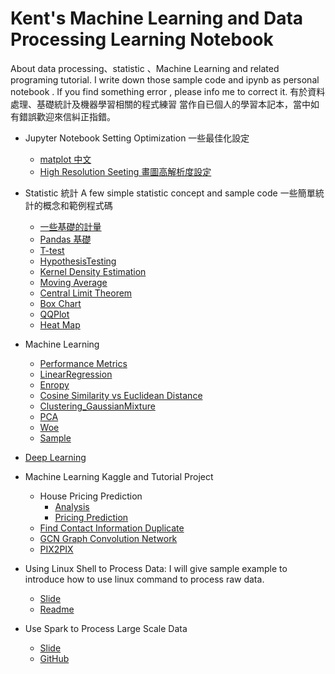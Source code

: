 # Kent's Machine Learning and Data Processing Learning Notebook 

About data processing、statistic 、Machine Learning and related programing tutorial.
I write down those sample code and ipynb as personal notebook .
If you find something error , please info me to correct it.
有於資料處理、基礎統計及機器學習相關的程式練習
當作自已個人的學習本記本，當中如有錯誤歡迎來信糾正指錯。

* Jupyter Notebook Setting Optimization 一些最佳化設定
  * [matplot 中文](https://github.com/kenttw/aiacademy-learning-notebook/blob/master/Statistics/Matplot_Chinese.ipynb)
  * [High Resolution Seeting 畫圖高解析度設定](https://github.com/kenttw/aiacademy-learning-notebook/blob/master/Statistics/JupyterNotebookConfig.ipynb)

* Statistic 統計
A few simple statistic concept and sample code 一些簡單統計的概念和範例程式碼
  * [一些基礎的計量](https://github.com/kenttw/aiacademy-learning-notebook/blob/master/Statistics/Basic.ipynb)
  * [Pandas 基礎](https://github.com/kenttw/aiacademy-learning-notebook/blob/master/Statistics/Pandas_Basic.ipynb)
  * [T-test](https://github.com/kenttw/aiacademy-learning-notebook/blob/master/Statistics/t-test.ipynb)
  * [HypothesisTesting](https://github.com/kenttw/aiacademy-learning-notebook/blob/master/Statistics/HypothesisTesting.ipynb)
  * [Kernel Density Estimation](https://github.com/kenttw/aiacademy-learning-notebook/blob/master/Statistics/Kernel_Density_Estimation.ipynb)
  * [Moving Average](https://github.com/kenttw/aiacademy-learning-notebook/blob/master/Statistics/moving_average.ipynb)
  * [Central Limit Theorem](https://github.com/kenttw/aiacademy-learning-notebook/blob/master/Statistics/Central_Limit_Theorem.ipynb)
  * [Box Chart](https://github.com/kenttw/aiacademy-learning-notebook/blob/master/Statistics/BoxPlot.ipynb)
  * [QQPlot](https://github.com/kenttw/aiacademy-learning-notebook/blob/master/Statistics/QQPlot.ipynb)
  * [Heat Map](https://github.com/kenttw/aiacademy-learning-notebook/blob/master/Statistics/HeatMap.ipynb)
  
  
* Machine Learning
  * [Performance Metrics](https://github.com/kenttw/kent-ai-learning-notebook/blob/master/Machine_Learning_Basic/Metric.ipynb)
  * [LinearRegression](https://github.com/kenttw/kent-ai-learning-notebook/blob/master/Machine_Learning_Basic/LInearRegresion.ipynb) 
  * [Enropy](https://github.com/kenttw/kent-ai-learning-notebook/blob/master/Machine_Learning_Basic/Entropy.ipynb) 
  * [Cosine Similarity vs Euclidean Distance](https://github.com/kenttw/aiacademy-learning-notebook/blob/master/Machine_Learning_Basic/CosineSimVsEuclidean.ipynb)
  * [Clustering_GaussianMixture](https://github.com/kenttw/aiacademy-learning-notebook/blob/master/Machine_Learning_Basic/Clustering_GaussianMixture.ipynb)
  * [PCA](https://github.com/kenttw/aiacademy-learning-notebook/blob/master/Machine_Learning_Basic/PCAandAutoencoders.ipynb)
  * [Woe](https://github.com/kenttw/kent-ai-learning-notebook/blob/master/Machine_Learning_Basic/Woe.ipynb)
  * [Sample](https://github.com/kenttw/kent-ai-learning-notebook/blob/master/Machine_Learning_Basic/samp.ipynb)
 * [Deep Learning](https://github.com/kenttw/deeplearning_homework)
 
 * Machine Learning Kaggle and Tutorial Project
   * House Pricing Prediction
     * [Analysis](https://github.com/kenttw/aiacademy-learning-notebook/blob/master/Machine_Learning_Exercise/House-Analysis.ipynb)
     * [Pricing Prediction](https://github.com/kenttw/aiacademy-learning-notebook/blob/master/Machine_Learning_Exercise/House-v3.ipynb)
   * [Find Contact Information Duplicate](https://github.com/kenttw/kent-ai-learning-notebook/blob/master/Machine_Learning_Exercise/FindDuplicate/20191014kent.ipynb)
   * [GCN Graph Convolution Network](https://github.com/kenttw/kent-ai-learning-notebook/blob/8f6ec722e1a137a0f69f501c7d0b4a95d53573c2/Machine_Learning_Exercise/GCN.ipynb)
   * [PIX2PIX](https://github.com/kenttw/kent-ai-learning-notebook/tree/master/Machine_Learning_Exercise/Pix2Pix)
* Using Linux Shell to Process Data: I will give sample example to introduce how to use linux command to process raw data.
  * [Slide](https://docs.google.com/presentation/d/1CL_L-54EoUcQIkHy16_HVQNzdTA3jZSw-egp7n8QQ9Y/edit#slide=id.g9003481a5e_0_375)
  * [Readme](https://github.com/kenttw/kent-ai-learning-notebook/blob/da43afa69e448f2a6279134cd3abb5c77f4c7818/Data_Processing_with_Shell/README.md)
  

* Use Spark to Process Large Scale Data
  * [Slide](https://docs.google.com/presentation/d/1hFpHcIANEyb2RtdyJboxVtPoyfHj_9wUWXby9dYZf9I/edit)
  * [GitHub](https://github.com/kenttw/spark_tutorial)
